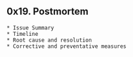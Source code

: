 ## 0x19. Postmortem ##

	* Issue Summary 
	* Timeline 
	* Root cause and resolution 
	* Corrective and preventative measures
